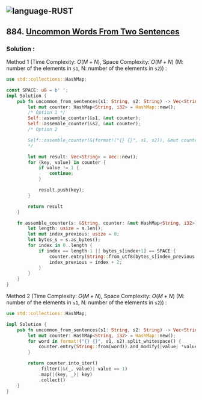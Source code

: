 ![language-RUST](https://img.shields.io/badge/RUST-8d4004?style=for-the-badge&logo=RUST)
---

## 884. [Uncommon Words From Two Sentences](https://leetcode.com/problems/uncommon-words-from-two-sentences)

### Solution :

Method 1 (Time Complexity: $O(M+N)$, Space Complexity: $O(M+N)$ (M: number of the elements in `s1`, N: number of the elements in `s2`)) :
```rust
use std::collections::HashMap;

const SPACE: u8 = b' ';
impl Solution {
    pub fn uncommon_from_sentences(s1: String, s2: String) -> Vec<String> {
        let mut counter: HashMap<String, i32> = HashMap::new();
        /* Option 1 */
        Self::assemble_counter(&s1, &mut counter);
        Self::assemble_counter(&s2, &mut counter);
        /* Option 2

        Self::assemble_counter(&(format!("{} {}", s1, s2)), &mut counter);
        */

        let mut result: Vec<String> = Vec::new();
        for (key, value) in counter {
            if value != 1 {
                continue;
            }

            result.push(key);
        }

        return result
    }

    fn assemble_counter(s: &String, counter: &mut HashMap<String, i32>) {
        let length: usize = s.len();
        let mut index_previous: usize = 0;
        let bytes_s = s.as_bytes();
        for index in 0..length {
            if index == length-1 || bytes_s[index+1] == SPACE {
                counter.entry(String::from_utf8(bytes_s[index_previous..=index].to_vec()).unwrap()).and_modify(|value| *value += 1).or_insert(1);
                index_previous = index + 2;
            }
        }
    }
}
```

Method 2 (Time Complexity: $O(M+N)$, Space Complexity: $O(M+N)$ (M: number of the elements in `s1`, N: number of the elements in `s2`)) :
```rust
use std::collections::HashMap;

impl Solution {
    pub fn uncommon_from_sentences(s1: String, s2: String) -> Vec<String> {
        let mut counter: HashMap<String, i32> = HashMap::new();
        for word in format!("{} {}", s1, s2).split_whitespace() {
            counter.entry(String::from(word)).and_modify(|value| *value += 1).or_insert(1);
        }

        return counter.into_iter()
            .filter(|&(_, value)| value == 1)
            .map(|(key, _)| key)
            .collect()
    }
}
```
